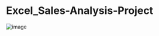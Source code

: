 # Excel_Sales-Analysis-Project

![image](https://github.com/MolyaRoshida03/Excel_Sales-Analysis-Project/assets/167167392/397516ad-e0c7-4fec-a967-ee0da29320d8)
